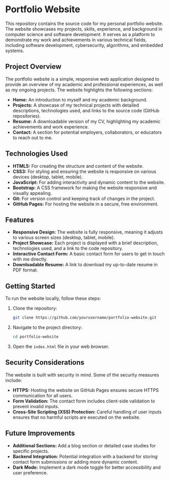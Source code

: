 # Portfolio Website

This repository contains the source code for my personal portfolio website. The website showcases my projects, skills, experience, and background in computer science and software development. It serves as a platform to demonstrate my work and achievements in various technical fields, including software development, cybersecurity, algorithms, and embedded systems.

## Project Overview

The portfolio website is a simple, responsive web application designed to provide an overview of my academic and professional experiences, as well as my ongoing projects. The website highlights the following sections:

- **Home:** An introduction to myself and my academic background.
- **Projects:** A showcase of my technical projects with detailed descriptions, technologies used, and links to the source code (GitHub repositories).
- **Resume:** A downloadable version of my CV, highlighting my academic achievements and work experience.
- **Contact:** A section for potential employers, collaborators, or educators to reach out to me.

## Technologies Used

- **HTML5:** For creating the structure and content of the website.
- **CSS3:** For styling and ensuring the website is responsive on various devices (desktop, tablet, mobile).
- **JavaScript:** For adding interactivity and dynamic content to the website.
- **Bootstrap:** A CSS framework for making the website responsive and visually appealing.
- **Git:** For version control and keeping track of changes in the project.
- **GitHub Pages:** For hosting the website in a secure, free environment.

## Features

- **Responsive Design:** The website is fully responsive, meaning it adjusts to various screen sizes (desktop, tablet, mobile).
- **Project Showcase:** Each project is displayed with a brief description, technologies used, and a link to the code repository.
- **Interactive Contact Form:** A basic contact form for users to get in touch with me directly.
- **Downloadable Resume:** A link to download my up-to-date resume in PDF format.

## Getting Started

To run the website locally, follow these steps:

1. Clone the repository:
    ```bash
    git clone https://github.com/yourusername/portfolio-website.git
    ```

2. Navigate to the project directory:
    ```bash
    cd portfolio-website
    ```

3. Open the `index.html` file in your web browser.

## Security Considerations

The website is built with security in mind. Some of the security measures include:

- **HTTPS:** Hosting the website on GitHub Pages ensures secure HTTPS communication for all users.
- **Form Validation:** The contact form includes client-side validation to prevent invalid inputs.
- **Cross-Site Scripting (XSS) Protection:** Careful handling of user inputs ensures that no harmful scripts are executed on the website.

## Future Improvements

- **Additional Sections:** Add a blog section or detailed case studies for specific projects.
- **Backend Integration:** Potential integration with a backend for storing contact form submissions or adding more dynamic content.
- **Dark Mode:** Implement a dark mode toggle for better accessibility and user preference.

